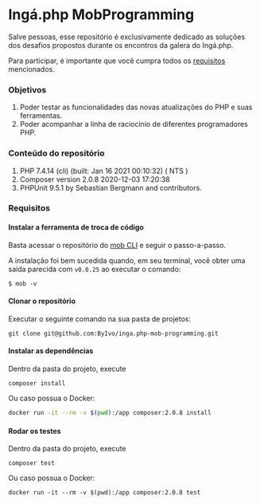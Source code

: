 # Ingá.php MobProgramming

Salve pessoas, esse repositório é exclusivamente dedicado as soluções dos desafios propostos durante os encontros da galera do Ingá.php. 

Para participar, é importante que você cumpra todos os [requisitos](#requisitos) mencionados.


### Objetivos

1. Poder testar as funcionalidades das novas atualizações do PHP e suas ferramentas.
1. Poder acompanhar a linha de raciocínio de diferentes programadores PHP.

### Conteúdo do repositório

1. PHP 7.4.14 (cli) (built: Jan 16 2021 00:10:32) ( NTS )
2. Composer version 2.0.8 2020-12-03 17:20:38
3. PHPUnit 9.5.1 by Sebastian Bergmann and contributors.

### Requisitos

#### Instalar a ferramenta de troca de código

Basta acessar o repositório do [mob CLI](https://github.com/remotemobprogramming/mob) e seguir o passo-a-passo.

A instalação foi bem sucedida quando, em seu terminal, você obter uma saída parecida com `v0.0.25` ao executar o comando:

```shell
$ mob -v
```

#### Clonar o repositório

Executar o seguinte comando na sua pasta de projetos:

```shell
git clone git@github.com:ByIvo/inga.php-mob-programming.git
```

#### Instalar as dependências

Dentro da pasta do projeto, execute

```shell
composer install
```

Ou caso possua o Docker:

```sh
docker run -it --rm -v $(pwd):/app composer:2.0.8 install
```

#### Rodar os testes

Dentro da pasta do projeto, execute
```shell
composer test
```

Ou caso possua o Docker:

```shell
docker run -it --rm -v $(pwd):/app composer:2.0.8 test
```
